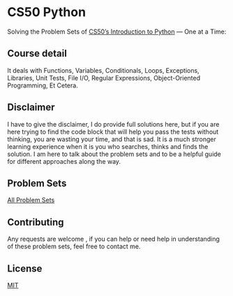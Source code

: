 # CS50 Python

Solving the Problem Sets of [CS50’s Introduction to Python](https://cs50.harvard.edu/python/2022/) — One at a Time:  

## Course detail
It deals with 
Functions, Variables,
Conditionals,
Loops,
Exceptions,
Libraries,
Unit Tests,
File I/O,
Regular Expressions,
Object-Oriented Programming,
Et Cetera.

## Disclaimer
I have to give the disclaimer, I do provide full solutions here, but if you are here trying to find the code block that will help you pass the tests without thinking, you are wasting your time, and that is sad. It is a much stronger learning experience when it is you who searches, thinks and finds the solution. I am here to talk about the problem sets and to be a helpful guide for different approaches along the way.

## Problem Sets
[All Problem Sets](https://cs50.harvard.edu/python/2022/psets/)

## Contributing
Any requests are welcome , if you can help or need help in understanding of these problem sets, feel free to contact me.

## License
[MIT](https://choosealicense.com/licenses/mit/)
